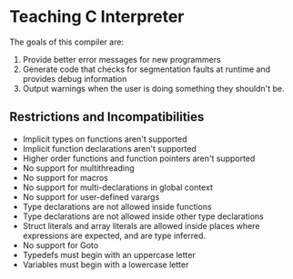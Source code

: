 # Teaching C Interpreter
The goals of this compiler are:
1. Provide better error messages for new programmers
2. Generate code that checks for segmentation faults at runtime and provides debug
   information
3. Output warnings when the user is doing something they shouldn't be.

## Restrictions and Incompatibilities

- Implicit types on functions aren't supported
- Implicit function declarations aren't supported
- Higher order functions and function pointers aren't supported
- No support for multithreading
- No support for macros
- No support for multi-declarations in global context
- No support for user-defined varargs
- Type declarations are not allowed inside functions
- Type declarations are not allowed inside other type declarations
- Struct literals and array literals are allowed inside places where expressions
  are expected, and are type inferred.
- No support for Goto
- Typedefs must begin with an uppercase letter
- Variables must begin with a lowercase letter
